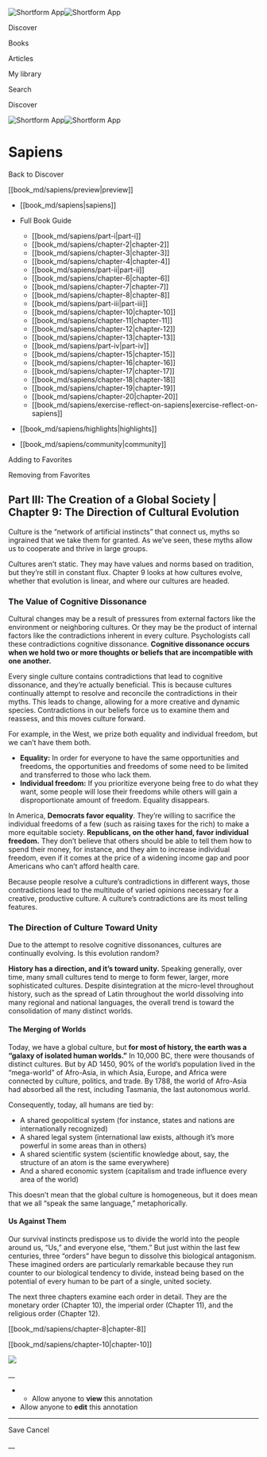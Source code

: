 ![Shortform App](/img/logo.36a2399e.svg)![Shortform App](/img/logo-dark.70c1b072.svg)

Discover

Books

Articles

My library

Search

Discover

![Shortform App](/img/logo.36a2399e.svg)![Shortform App](/img/logo-dark.70c1b072.svg)

# Sapiens

Back to Discover

[[book_md/sapiens/preview|preview]]

  * [[book_md/sapiens|sapiens]]
  * Full Book Guide

    * [[book_md/sapiens/part-i|part-i]]
    * [[book_md/sapiens/chapter-2|chapter-2]]
    * [[book_md/sapiens/chapter-3|chapter-3]]
    * [[book_md/sapiens/chapter-4|chapter-4]]
    * [[book_md/sapiens/part-ii|part-ii]]
    * [[book_md/sapiens/chapter-6|chapter-6]]
    * [[book_md/sapiens/chapter-7|chapter-7]]
    * [[book_md/sapiens/chapter-8|chapter-8]]
    * [[book_md/sapiens/part-iii|part-iii]]
    * [[book_md/sapiens/chapter-10|chapter-10]]
    * [[book_md/sapiens/chapter-11|chapter-11]]
    * [[book_md/sapiens/chapter-12|chapter-12]]
    * [[book_md/sapiens/chapter-13|chapter-13]]
    * [[book_md/sapiens/part-iv|part-iv]]
    * [[book_md/sapiens/chapter-15|chapter-15]]
    * [[book_md/sapiens/chapter-16|chapter-16]]
    * [[book_md/sapiens/chapter-17|chapter-17]]
    * [[book_md/sapiens/chapter-18|chapter-18]]
    * [[book_md/sapiens/chapter-19|chapter-19]]
    * [[book_md/sapiens/chapter-20|chapter-20]]
    * [[book_md/sapiens/exercise-reflect-on-sapiens|exercise-reflect-on-sapiens]]
  * [[book_md/sapiens/highlights|highlights]]
  * [[book_md/sapiens/community|community]]



Adding to Favorites 

Removing from Favorites 

## Part III: The Creation of a Global Society | Chapter 9: The Direction of Cultural Evolution

Culture is the “network of artificial instincts” that connect us, myths so ingrained that we take them for granted. As we’ve seen, these myths allow us to cooperate and thrive in large groups.

Cultures aren’t static. They may have values and norms based on tradition, but they’re still in constant flux. Chapter 9 looks at how cultures evolve, whether that evolution is linear, and where our cultures are headed.

### The Value of Cognitive Dissonance

Cultural changes may be a result of pressures from external factors like the environment or neighboring cultures. Or they may be the product of internal factors like the contradictions inherent in every culture. Psychologists call these contradictions cognitive dissonance. **Cognitive dissonance occurs when we hold two or more thoughts or beliefs that are incompatible with one another.**

Every single culture contains contradictions that lead to cognitive dissonance, and they’re actually beneficial. This is because cultures continually attempt to resolve and reconcile the contradictions in their myths. This leads to change, allowing for a more creative and dynamic species. Contradictions in our beliefs force us to examine them and reassess, and this moves culture forward.

For example, in the West, we prize both equality and individual freedom, but we can’t have them both.

  * **Equality:** In order for everyone to have the same opportunities and freedoms, the opportunities and freedoms of some need to be limited and transferred to those who lack them.
  * **Individual freedom:** If you prioritize everyone being free to do what they want, some people will lose their freedoms while others will gain a disproportionate amount of freedom. Equality disappears.



In America, **Democrats favor equality**. They’re willing to sacrifice the individual freedoms of a few (such as raising taxes for the rich) to make a more equitable society. **Republicans, on the other hand, favor individual freedom.** They don’t believe that others should be able to tell them how to spend their money, for instance, and they aim to increase individual freedom, even if it comes at the price of a widening income gap and poor Americans who can’t afford health care.

Because people resolve a culture’s contradictions in different ways, those contradictions lead to the multitude of varied opinions necessary for a creative, productive culture. A culture’s contradictions are its most telling features.

### The Direction of Culture Toward Unity

Due to the attempt to resolve cognitive dissonances, cultures are continually evolving. Is this evolution random?

**History has a direction, and it’s toward unity.** Speaking generally, over time, many small cultures tend to merge to form fewer, larger, more sophisticated cultures. Despite disintegration at the micro-level throughout history, such as the spread of Latin throughout the world dissolving into many regional and national languages, the overall trend is toward the consolidation of many distinct worlds.

#### The Merging of Worlds

Today, we have a global culture, but **for most of history, the earth was a “galaxy of isolated human worlds.”** In 10,000 BC, there were thousands of distinct cultures. But by AD 1450, 90% of the world’s population lived in the “mega-world” of Afro-Asia, in which Asia, Europe, and Africa were connected by culture, politics, and trade. By 1788, the world of Afro-Asia had absorbed all the rest, including Tasmania, the last autonomous world.

Consequently, today, all humans are tied by:

  * A shared geopolitical system (for instance, states and nations are internationally recognized) 
  * A shared legal system (international law exists, although it’s more powerful in some areas than in others)
  * A shared scientific system (scientific knowledge about, say, the structure of an atom is the same everywhere) 
  * And a shared economic system (capitalism and trade influence every area of the world)



This doesn’t mean that the global culture is homogeneous, but it does mean that we all “speak the same language,” metaphorically.

#### Us Against Them

Our survival instincts predispose us to divide the world into the people around us, “Us,” and everyone else, “them.” But just within the last few centuries, three “orders” have begun to dissolve this biological antagonism. These imagined orders are particularly remarkable because they run counter to our biological tendency to divide, instead being based on the potential of every human to be part of a single, united society.

The next three chapters examine each order in detail. They are the monetary order (Chapter 10), the imperial order (Chapter 11), and the religious order (Chapter 12).

[[book_md/sapiens/chapter-8|chapter-8]]

[[book_md/sapiens/chapter-10|chapter-10]]

![](https://bat.bing.com/action/0?ti=56018282&Ver=2&mid=4ed82241-d298-46e6-ab47-74d0b633bbeb&sid=f30c5e70639211ee87d33f0876d93783&vid=f30c9700639211eeb3a75d830392c94f&vids=0&msclkid=N&pi=0&lg=en-US&sw=800&sh=600&sc=24&nwd=1&tl=Shortform%20%7C%20Book&p=https%3A%2F%2Fwww.shortform.com%2Fapp%2Fbook%2Fsapiens%2Fpart-iii&r=&lt=389&evt=pageLoad&sv=1&rn=790920)

__

  *   * Allow anyone to **view** this annotation
  * Allow anyone to **edit** this annotation



* * *

Save Cancel

__



